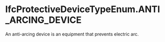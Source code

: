 IfcProtectiveDeviceTypeEnum.ANTI_ARCING_DEVICE
==============================================
An anti-arcing device is an equipment that prevents electric arc.  


